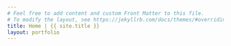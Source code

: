 ```yaml
---
# Feel free to add content and custom Front Matter to this file.
# To modify the layout, see https://jekyllrb.com/docs/themes/#overriding-theme-defaults
title: Home | {{ site.title }}
layout: portfolio
---
```

